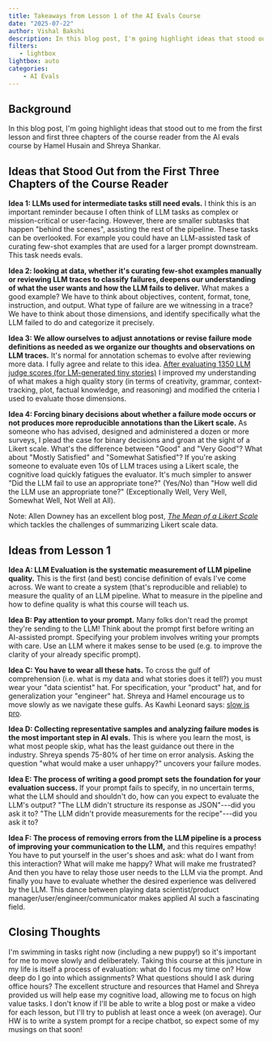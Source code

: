 ```yaml
---
title: Takeaways from Lesson 1 of the AI Evals Course
date: "2025-07-22"
author: Vishal Bakshi
description: In this blog post, I'm going highlight ideas that stood out to me from the first lesson and first three chapters of the course reader from the AI evals course by Hamel Husain and Shreya Shankar.
filters:
   - lightbox
lightbox: auto
categories:
    - AI Evals
---
```


## Background

In this blog post, I'm going highlight ideas that stood out to me from the first lesson and first three chapters of the course reader from the AI evals course by Hamel Husain and Shreya Shankar. 

## Ideas that Stood Out from the First Three Chapters of the Course Reader

**Idea 1: LLMs used for intermediate tasks still need evals.** I think this is an important reminder because I often think of LLM tasks as complex or mission-critical or user-facing. However, there are smaller subtasks that happen "behind the scenes", assisting the rest of the pipeline. These tasks can be overlooked. For example you could have an LLM-assisted task of curating few-shot examples that are used for a larger prompt downstream. This task needs evals.

**Idea 2: looking at data, whether it's curating few-shot examples manually or reviewing LLM traces to classify failures, deepens our understanding of what the user wants and how the LLM fails to deliver.** What makes a good example? We have to think about objectives, content, format, tone, instruction, and output. What type of failure are we witnessing in a trace? We have to think about those dimensions, and identify specifically what the LLM failed to do and categorize it precisely. 

**Idea 3: We allow ourselves to adjust annotations or revise failure mode definitions as needed as we organize our thoughts and observations on LLM traces.** It's normal for annotation schemas to evolve after reviewing more data. I fully agree and relate to this idea. [After evaluating 1350 LLM judge scores (for LM-generated tiny stories)](https://youtu.be/FXOXoaGjntc) I improved my understanding of what makes a high quality story (in terms of creativity, grammar, context-tracking, plot, factual knowledge, and reasoning) and modified the criteria I used to evaluate those dimensions.

**Idea 4: Forcing binary decisions about whether a failure mode occurs or not produces more reproducible annotations than the Likert scale.** As someone who has advised, designed and administered a dozen or more surveys, I plead the case for binary decisions and groan at the sight of a Likert scale. What's the difference between "Good" and "Very Good"? What about "Mostly Satisfied" and "Somewhat Satisfied"? If you're asking someone to evaluate even 10s of LLM traces using a Likert scale, the cognitive load quickly fatigues the evaluator. It's much simpler to answer "Did the LLM fail to use an appropriate tone?" (Yes/No) than "How well did the LLM use an appropriate tone?" (Exceptionally Well, Very Well, Somewhat Well, Not Well at All).

Note: Allen Downey has an excellent blog post, [_The Mean of a Likert Scale_](https://www.allendowney.com/blog/2024/05/03/the-mean-of-a-likert-scale/) which tackles the challenges of summarizing Likert scale data.

## Ideas from Lesson 1

**Idea A: LLM Evaluation is the systematic measurement of LLM pipeline quality.** This is the first (and best) concise definition of evals I've come across. We want to create a system (that's reproducible and reliable) to measure the quality of an LLM pipeline. What to measure in the pipeline and how to define quality is what this course will teach us.

**Idea B: Pay attention to your prompt.** Many folks don't read the prompt they're sending to the LLM! Think about the prompt first before writing an AI-assisted prompt. Specifying your problem involves writing your prompts with care. Use an LLM where it makes sense to be used (e.g. to improve the clarity of your already specific prompt).

**Idea C: You have to wear all these hats.** To cross the gulf of comprehension (i.e. what is my data and what stories does it tell?) you must wear your "data scientist" hat. For specification, your "product" hat, and for generalization your "engineer" hat. Shreya and Hamel encourage us to move slowly as we navigate these gulfs. As Kawhi Leonard says: [slow is pro](https://x.com/patbev21/status/1884687382412132558).

**Idea D: Collecting representative samples and analyzing failure modes is the most important step in AI evals.** This is where you learn the most, is what most people skip, what has the least guidance out there in the industry. Shreya spends 75-80% of her time on error analysis. Asking the question "what would make a user unhappy?" uncovers your failure modes. 

**Idea E: The process of writing a good prompt sets the foundation for your evaluation success.** If your prompt fails to specify, in no uncertain terms, what the LLM should and shouldn't do, how can you expect to evaluate the LLM's output? "The LLM didn't structure its response as JSON"---did you ask it to? "The LLM didn't provide measurements for the recipe"---did you ask it to?

**Idea F: The process of removing errors from the LLM pipeline is a process of improving your communication to the LLM,** and this requires empathy! You have to put yourself in the user's shoes and ask: what do I want from this interaction? What will make me happy? What will make me frustrated? And then you have to relay those user needs to the LLM via the prompt. And finally you have to evaluate whether the desired experience was delivered by the LLM. This dance between playing data scientist/product manager/user/engineer/communicator makes applied AI such a fascinating field.

## Closing Thoughts

I'm swimming in tasks right now (including a new puppy!) so it's important for me to move slowly and deliberately. Taking this course at this juncture in my life is itself a process of evaluation: what do I focus my time on? How deep do I go into which assignments? What questions should I ask during office hours? The excellent structure and resources that Hamel and Shreya provided us will help ease my cognitive load, allowing me to focus on high value tasks. I don't know if I'll be able to write a blog post or make a video for each lesson, but I'll try to publish at least once a week (on average). Our HW is to write a system prompt for a recipe chatbot, so expect some of my musings on that soon!